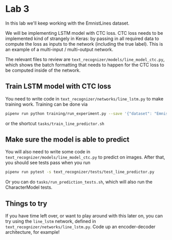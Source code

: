 # Lab 3

In this lab we'll keep working with the EmnistLines dataset.

We will be implementing LSTM model with CTC loss.
CTC loss needs to be implemented kind of strangely in Keras: by passing in all required data to compute the loss as inputs to the network (including the true label).
This is an example of a multi-input / multi-output network.

The relevant files to review are `text_recognizer/models/line_model_ctc.py`, which shows the batch formatting that needs to happen for the CTC loss to be computed inside of the network.

## Train LSTM model with CTC loss

You need to write code in `text_recognizer/networks/line_lstm.py` to make training work.
Training can be done via

```sh
pipenv run python training/run_experiment.py --save '{"dataset": "EmnistLinesDataset", "model": "LineModelCtc", "network": "line_lstm_ctc"}'
```

or the shortcut `tasks/train_line_predictor.sh`

## Make sure the model is able to predict

You will also need to write some code in `text_recognizer/models/line_model_ctc.py` to predict on images.
After that, you should see tests pass when you run

```sh
pipenv run pytest -s text_recognizer/tests/test_line_predictor.py
```

Or you can do `tasks/run_prediction_tests.sh`, which will also run the CharacterModel tests.

## Things to try

If you have time left over, or want to play around with this later on, you can try using the `line_lstm` network, defined in `text_recognizer/networks/line_lstm.py`.
Code up an encoder-decoder architecture, for example!

